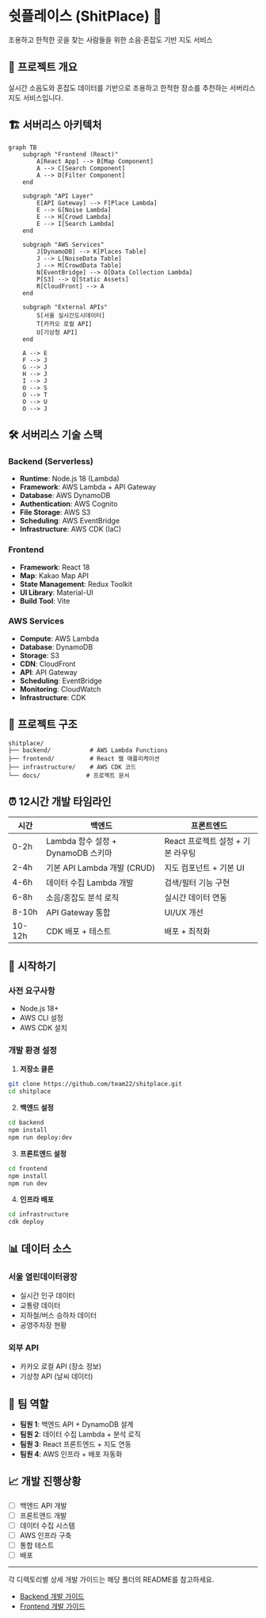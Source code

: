 # 쉿플레이스 (ShitPlace) 🤫

조용하고 한적한 곳을 찾는 사람들을 위한 소음·혼잡도 기반 지도 서비스

## 🎯 프로젝트 개요

실시간 소음도와 혼잡도 데이터를 기반으로 조용하고 한적한 장소를 추천하는 서버리스 지도 서비스입니다.

## 🏗️ 서버리스 아키텍처

```mermaid
graph TB
    subgraph "Frontend (React)"
        A[React App] --> B[Map Component]
        A --> C[Search Component]
        A --> D[Filter Component]
    end
    
    subgraph "API Layer"
        E[API Gateway] --> F[Place Lambda]
        E --> G[Noise Lambda]
        E --> H[Crowd Lambda]
        E --> I[Search Lambda]
    end
    
    subgraph "AWS Services"
        J[DynamoDB] --> K[Places Table]
        J --> L[NoiseData Table]
        J --> M[CrowdData Table]
        N[EventBridge] --> O[Data Collection Lambda]
        P[S3] --> Q[Static Assets]
        R[CloudFront] --> A
    end
    
    subgraph "External APIs"
        S[서울 실시간도시데이터]
        T[카카오 로컬 API]
        U[기상청 API]
    end
    
    A --> E
    F --> J
    G --> J
    H --> J
    I --> J
    O --> S
    O --> T
    O --> U
    O --> J
```

## 🛠️ 서버리스 기술 스택

### Backend (Serverless)
- **Runtime**: Node.js 18 (Lambda)
- **Framework**: AWS Lambda + API Gateway
- **Database**: AWS DynamoDB
- **Authentication**: AWS Cognito
- **File Storage**: AWS S3
- **Scheduling**: AWS EventBridge
- **Infrastructure**: AWS CDK (IaC)

### Frontend
- **Framework**: React 18
- **Map**: Kakao Map API
- **State Management**: Redux Toolkit
- **UI Library**: Material-UI
- **Build Tool**: Vite

### AWS Services
- **Compute**: AWS Lambda
- **Database**: DynamoDB
- **Storage**: S3
- **CDN**: CloudFront
- **API**: API Gateway
- **Scheduling**: EventBridge
- **Monitoring**: CloudWatch
- **Infrastructure**: CDK

## 📁 프로젝트 구조

```
shitplace/
├── backend/           # AWS Lambda Functions
├── frontend/          # React 웹 애플리케이션
├── infrastructure/    # AWS CDK 코드
└── docs/             # 프로젝트 문서
```

## ⏰ 12시간 개발 타임라인

| 시간 | 백엔드 | 프론트엔드 |
|------|--------|------------|
| 0-2h | Lambda 함수 설정 + DynamoDB 스키마 | React 프로젝트 설정 + 기본 라우팅 |
| 2-4h | 기본 API Lambda 개발 (CRUD) | 지도 컴포넌트 + 기본 UI |
| 4-6h | 데이터 수집 Lambda 개발 | 검색/필터 기능 구현 |
| 6-8h | 소음/혼잡도 분석 로직 | 실시간 데이터 연동 |
| 8-10h | API Gateway 통합 | UI/UX 개선 |
| 10-12h | CDK 배포 + 테스트 | 배포 + 최적화 |

## 🚀 시작하기

### 사전 요구사항
- Node.js 18+
- AWS CLI 설정
- AWS CDK 설치

### 개발 환경 설정

1. **저장소 클론**
```bash
git clone https://github.com/team22/shitplace.git
cd shitplace
```

2. **백엔드 설정**
```bash
cd backend
npm install
npm run deploy:dev
```

3. **프론트엔드 설정**
```bash
cd frontend
npm install
npm run dev
```

4. **인프라 배포**
```bash
cd infrastructure
cdk deploy
```

## 📊 데이터 소스

### 서울 열린데이터광장
- 실시간 인구 데이터
- 교통량 데이터
- 지하철/버스 승하차 데이터
- 공영주차장 현황

### 외부 API
- 카카오 로컬 API (장소 정보)
- 기상청 API (날씨 데이터)

## 🤝 팀 역할

- **팀원 1**: 백엔드 API + DynamoDB 설계
- **팀원 2**: 데이터 수집 Lambda + 분석 로직
- **팀원 3**: React 프론트엔드 + 지도 연동
- **팀원 4**: AWS 인프라 + 배포 자동화

## 📈 개발 진행상황

- [ ] 백엔드 API 개발
- [ ] 프론트엔드 개발
- [ ] 데이터 수집 시스템
- [ ] AWS 인프라 구축
- [ ] 통합 테스트
- [ ] 배포

---

각 디렉토리별 상세 개발 가이드는 해당 폴더의 README를 참고하세요.
- [Backend 개발 가이드](./backend/README.md)
- [Frontend 개발 가이드](./frontend/README.md)